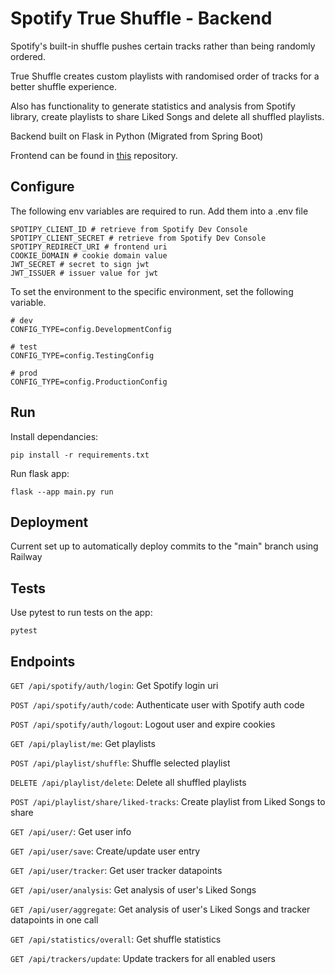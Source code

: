 # Spotify True Shuffle - Backend

Spotify's built-in shuffle pushes certain tracks rather than being randomly ordered.

True Shuffle creates custom playlists with randomised order of tracks for a better shuffle experience.

Also has functionality to generate statistics and analysis from Spotify library, create playlists to share Liked Songs and delete all shuffled playlists.

Backend built on Flask in Python (Migrated from Spring Boot)

Frontend can be found in [this](https://github.com/This-Is-Ko/spotify-true-shuffle-react) repository.

## Configure

The following env variables are required to run. Add them into a .env file

    SPOTIPY_CLIENT_ID # retrieve from Spotify Dev Console
    SPOTIPY_CLIENT_SECRET # retrieve from Spotify Dev Console
    SPOTIPY_REDIRECT_URI # frontend uri
    COOKIE_DOMAIN # cookie domain value
    JWT_SECRET # secret to sign jwt
    JWT_ISSUER # issuer value for jwt

To set the environment to the specific environment, set the following variable.

    # dev
    CONFIG_TYPE=config.DevelopmentConfig

    # test
    CONFIG_TYPE=config.TestingConfig

    # prod
    CONFIG_TYPE=config.ProductionConfig

## Run

Install dependancies:
    
    pip install -r requirements.txt

Run flask app:

    flask --app main.py run

## Deployment

Current set up to automatically deploy commits to the "main" branch using Railway

## Tests

Use pytest to run tests on the app:

    pytest

## Endpoints

`GET /api/spotify/auth/login`: Get Spotify login uri

`POST /api/spotify/auth/code`: Authenticate user with Spotify auth code

`POST /api/spotify/auth/logout`: Logout user and expire cookies

`GET /api/playlist/me`: Get playlists

`POST /api/playlist/shuffle`: Shuffle selected playlist

`DELETE /api/playlist/delete`: Delete all shuffled playlists

`POST /api/playlist/share/liked-tracks`: Create playlist from Liked Songs to share

`GET /api/user/`: Get user info

`GET /api/user/save`: Create/update user entry

`GET /api/user/tracker`: Get user tracker datapoints

`GET /api/user/analysis`: Get analysis of user's Liked Songs

`GET /api/user/aggregate`: Get analysis of user's Liked Songs and tracker datapoints in one call

`GET /api/statistics/overall`: Get shuffle statistics

`GET /api/trackers/update`: Update trackers for all enabled users